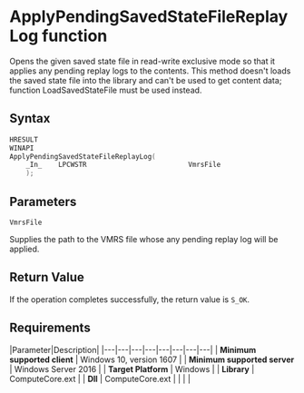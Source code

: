 # ApplyPendingSavedStateFileReplayLog function

Opens the given saved state file in read-write exclusive mode so that it applies any pending replay logs to the contents. This method doesn't loads the saved state file into the library and can't be used to get content data; function LoadSavedStateFile must be used instead.

## Syntax

```C
HRESULT
WINAPI
ApplyPendingSavedStateFileReplayLog(
    _In_    LPCWSTR                         VmrsFile
    );
```

## Parameters

`VmrsFile`

Supplies the path to the VMRS file whose any pending replay log will be applied.

## Return Value

If the operation completes successfully, the return value is `S_OK`.

## Requirements

|Parameter|Description|
|---|---|---|---|---|---|---|---|
| **Minimum supported client** | Windows 10, version 1607 |
| **Minimum supported server** | Windows Server 2016 |
| **Target Platform** | Windows |
| **Library** | ComputeCore.ext |
| **Dll** | ComputeCore.ext |
|    |    |